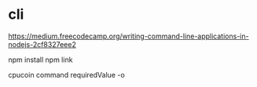 # cli

https://medium.freecodecamp.org/writing-command-line-applications-in-nodejs-2cf8327eee2

npm install
npm link

cpucoin command requiredValue -o
